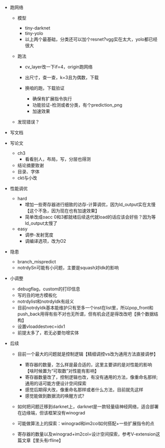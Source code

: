 * 跑网络

  * 模型

    * tiny-darknet
    * tiny-yolo
    * 以上两个最基础，分类还可以加个resnet?vgg实在太大，yolo都已经很大
  * 跑法

    * cv_layer改一下if=4，origin跑网络
    * 出尺寸，查一查，k=3且为偶数，下载
    * 换咱的跑，下载验证

      * 确保有扩展指令执行
      * 功能验证-检测或者分类，有个prediction_png
      * 加速效果
  * 发现错误？
* 写文档
* 写论文

  * ch3
    * 看看别人，布局，写，分层也得测
  * 结论摘要致谢
  * 目录、字体
  * ckt与小改
* 性能调优

  * hard
    * 增加一些寄存器进行细致的访存-计算调优，因为ld_output实在太慢【这个不急，因为现在也有加速效果】
    * 简单改成oacc 0和3都就绪后续迭代就load的话应该会好些？因为等ld_output太慢了
  * easy
    * 调参-发射宽度
    * 调编译选项，改为O2
* 隐患

  * branch_mispredict
  * notrdySn可能有小问题，主要是squash对ldk的影响
* 小调整

  * debugflag，custom的打印信息
  * 写的丑的地方模板化
  * notrdylist和notrdyldk有歧义
  * 目前notrdyldk基本能维护只有至多一个inst在list里，所以pop_front和push_back用得有些不对也无所谓，但有机会还是得改改吧【换个数据结构】
  * 设置vloaddestvec=idx1
  * 前提太多了，若无必要勿增实体
* 后续

  * 目前一个最大的问题就是控制逻辑【精细调控vs改为通用方法直接调参】

    * 寄存器的数量，怎么样是最合适的，这里主要讲的是对性能的影响【啥时候置为“可取数”对性能有影响】
    * 寄存器数量改了，控制逻辑也改，有没有通用的方法，像重命名那样;通用的话可能方便设计空间探索
    * 感觉后期得大改，像重命名那样或者什么方法，目前就先这样
    * 感觉能做到数据流的唤醒方式?
  * 如何把问题迁移到darknet上，darknet是一款轻量级神经网络，适合部署在边缘端，但该框架没有winograd
  * 可能做算法上的探索：winograd和im2col如何搭配+一些扩展指令的点
  * 寄存器的数量以及winograd+im2col=设计空间探索，参考V-extension这篇文章【里头有rfline】
